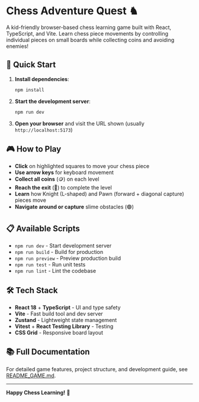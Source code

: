 # Chess Adventure Quest ♞

A kid-friendly browser-based chess learning game built with React, TypeScript, and Vite. Learn chess piece movements by controlling individual pieces on small boards while collecting coins and avoiding enemies!

## 🚀 Quick Start

1. **Install dependencies**:
   ```bash
   npm install
   ```

2. **Start the development server**:
   ```bash
   npm run dev
   ```

3. **Open your browser** and visit the URL shown (usually `http://localhost:5173`)

## 🎮 How to Play

- **Click** on highlighted squares to move your chess piece
- **Use arrow keys** for keyboard movement
- **Collect all coins** (🪙) on each level
- **Reach the exit** (🚪) to complete the level
- **Learn** how Knight (L-shaped) and Pawn (forward + diagonal capture) pieces move
- **Navigate around or capture** slime obstacles (🟢)

## 📋 Available Scripts

- `npm run dev` - Start development server
- `npm run build` - Build for production
- `npm run preview` - Preview production build
- `npm run test` - Run unit tests
- `npm run lint` - Lint the codebase

## 🛠️ Tech Stack

- **React 18** + **TypeScript** - UI and type safety
- **Vite** - Fast build tool and dev server
- **Zustand** - Lightweight state management
- **Vitest** + **React Testing Library** - Testing
- **CSS Grid** - Responsive board layout

## 📚 Full Documentation

For detailed game features, project structure, and development guide, see [README_GAME.md](./README_GAME.md).

---

**Happy Chess Learning!** 🎉
